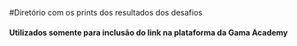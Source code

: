 #Diretório com os prints dos resultados dos desafios 

<h4>Utilizados somente para inclusão do link na plataforma da Gama Academy</h4>
